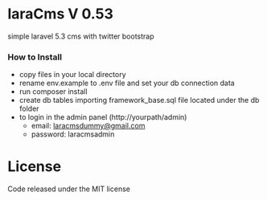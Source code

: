 # laraCms V 0.53
simple laravel 5.3 cms with twitter bootstrap

### How to Install
 
 - copy files in your local directory
 - rename env.example to .env file and set your db connection data
 - run composer install
 - create db tables importing framework_base.sql file located under the db folder
 - to login in the admin panel (http://yourpath/admin)
   - email: laracmsdummy@gmail.com
   - password: laracmsadmin
  
License
=======
Code released under the MIT license
